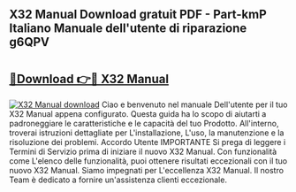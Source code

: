 ## X32 Manual Download gratuit PDF - Part-kmP Italiano Manuale dell'utente di riparazione g6QPV

# <h2><a href="http://dfgagj.blite.top/?on=X32+Manual">🔗Download 👉🔴 X32 Manual</a></h2>

[![X32 Manual download](https://i.imgur.com/lujVjoI.png)](http://dfgagj.blite.top/?on=X32+Manual)
Ciao e benvenuto nel manuale Dell'utente per il tuo X32 Manual appena configurato. Questa guida ha lo scopo di aiutarti a padroneggiare le caratteristiche e le capacità del tuo Prodotto. All'interno, troverai istruzioni dettagliate per L'installazione, L'uso, la manutenzione e la risoluzione dei problemi. Accordo Utente IMPORTANTE Si prega di leggere i Termini di Servizio prima di iniziare il nuovo X32 Manual. Con funzionalità come L'elenco delle funzionalità, puoi ottenere risultati eccezionali con il tuo nuovo X32 Manual. Siamo impegnati per L'eccellenza X32 Manual. Il nostro Team è dedicato a fornire un'assistenza clienti eccezionale.
